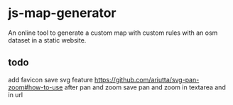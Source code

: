 # js-map-generator

An online tool to generate a custom map with custom rules with an osm dataset in a static website.

## todo

add favicon
save svg feature
<https://github.com/ariutta/svg-pan-zoom#how-to-use> after pan and zoom save pan and zoom in textarea and in url
